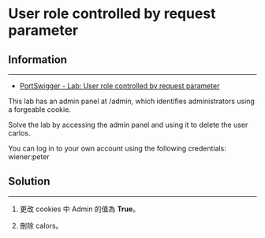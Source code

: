 # User role controlled by request parameter

## Information
---

- [PortSwigger - Lab: User role controlled by request parameter](https://portswigger.net/web-security/access-control/lab-user-role-controlled-by-request-parameter)

This lab has an admin panel at /admin, which identifies administrators using a forgeable cookie.

Solve the lab by accessing the admin panel and using it to delete the user carlos.

You can log in to your own account using the following credentials: wiener:peter 

## Solution
---

1. 更改 cookies 中 Admin 的值為 **True**。

2. 刪除 calors。